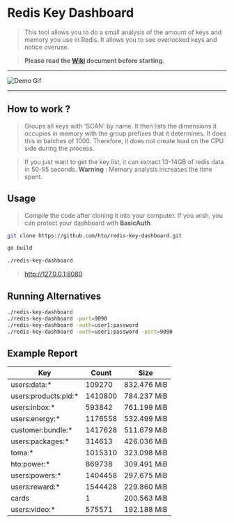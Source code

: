 # Redis Key Dashboard

> This tool allows you to do a small analysis of the amount of keys and memory you use in Redis. It allows you to see overlooked keys and notice overuse.

> **Please read the [Wiki](https://github.com/hto/redis-key-dashboard/wiki) document before starting.**

---

![Demo Gif](docs/demo.gif)

---

## How to work ?

> Groups all keys with 'SCAN' by name. It then lists the dimensions it occupies in memory with the group prefixes that it determines. It does this in batches of 1000. Therefore, it does not create load on the CPU side during the process.

> If you just want to get the key list, it can extract 13-14GB of redis data in 50-55 seconds. **Warning** : Memory analysis increases the time spent.

## Usage

> Compile the code after cloning it into your computer. If you wish, you can protect your dashboard with **BasicAuth**.

```sh
git clone https://github.com/hto/redis-key-dashboard.git
```

```sh
go build

./redis-key-dashboard
```

> http://127.0.0.1:8080

## Running Alternatives

```sh
./redis-key-dashboard
./redis-key-dashboard -port=9090
./redis-key-dashboard -auth=user1:password
./redis-key-dashboard -auth=user1:password -port=9090
```

## Example Report

| Key                   | Count   | Size       |
| --------------------- | ------- | ---------- |
| users:data:\*         | 109270  | 832.476 MiB |
| users:products:pid:\* | 1410800 | 784.237 MiB |
| users:inbox:\*        | 593842  | 761.199 MiB |
| users:energy:\*       | 1176558 | 532.499 MiB |
| customer:bundle:\*    | 1417628 | 511.679 MiB |
| users:packages:\*     | 314613  | 426.036 MiB |
| toma:\*               | 1015310 | 323.098 MiB |
| hto:power:\*          | 869738  | 309.491 MiB |
| users:powers:\*       | 1404458 | 297.675 MiB |
| users:reward:\*       | 1544428 | 229.860 MiB |
| cards                 | 1       | 200.563 MiB |
| users:video:\*        | 575571  | 192.188 MiB |

